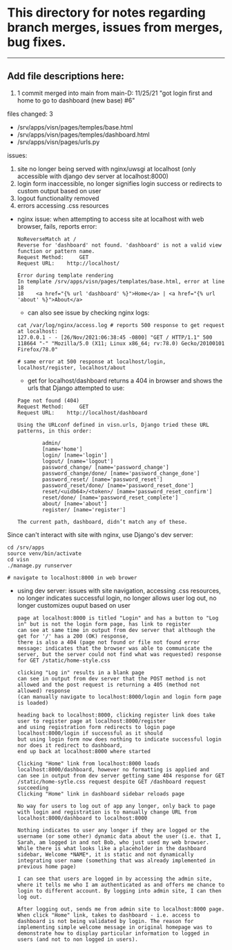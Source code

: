 # This directory for notes regarding branch merges, issues from merges, bug fixes. 
---

## Add file descriptions here: 

1. 	1 commit merged into main from main-D: 11/25/21
    	"got login first and home to go to dashboard (new base) #6"

files changed: 3
- /srv/apps/visn/pages/temples/base.html
- /srv/apps/visn/pages/temples/dashboard.html
- /srv/apps/visn/pages/urls.py

issues: 
1. site no longer being served with nginx/uwsgi at localhost (only accessible with django dev server at localhost:8000)
2. login form inaccessible, no longer signifies login success or redirects to custom output based on user 
3. logout functionality removed
4. errors accessing .css resources

- nginx issue: when attempting to access site at localhost with web browser, fails, reports error: 
 	```
	NoReverseMatch at /
	Reverse for 'dashboard' not found. 'dashboard' is not a valid view function or pattern name.
	Request Method: 	GET
	Request URL: 	http://localhost/

	Error during template rendering
	In template /srv/apps/visn/pages/templates/base.html, error at line 18
	18 	  <a href="{% url 'dashboard' %}">Home</a> | <a href="{% url 'about' %}">About</a>
	```
	- can also see issue by checking nginx logs:
	```	
	cat /var/log/nginx/access.log # reports 500 response to get request at localhost: 
	127.0.0.1 - - [26/Nov/2021:06:38:45 -0800] "GET / HTTP/1.1" 500 118664 "-" "Mozilla/5.0 (X11; Linux x86_64; rv:78.0) Gecko/20100101 Firefox/78.0"

	# same error at 500 response at localhost/login, localhost/register, localhost/about
	```
	- get for localhost/dashboard returns a 404 in browser and shows the urls that Django attempted to use: 
	```
	Page not found (404)
	Request Method: 	GET
	Request URL: 	http://localhost/dashboard

	Using the URLconf defined in visn.urls, Django tried these URL patterns, in this order:

    		admin/
    		[name='home']
    		login/ [name='login']
    		logout/ [name='logout']
    		password_change/ [name='password_change']
    		password_change/done/ [name='password_change_done']
    		password_reset/ [name='password_reset']
    		password_reset/done/ [name='password_reset_done']
    		reset/<uidb64>/<token>/ [name='password_reset_confirm']
    		reset/done/ [name='password_reset_complete']
    		about/ [name='about']
    		register/ [name='register']

	The current path, dashboard, didn’t match any of these.
	```

Since can't interact with site with nginx, use Django's dev server: 
```
cd /srv/apps
source venv/bin/activate
cd visn
./manage.py runserver

# navigate to localhost:8000 in web brower
```

- using dev server: issues with site navigation, accessing .css resources, no longer indicates successful login, no longer allows user log out, no longer customizes ouput based on user

	```
	page at localhost:8000 is titled "Login" and has a button to "Log in" but is not the login form page, has link to register
	can see at same time in output from dev server that although the get for '/' has a 200 (OK) response, 
	there is also a 404 (page not found or file not found error message: indicates that the browser was able to communicate the server, but the server could not find what was requested) response for GET /static/home-style.css
	```
	```
	clicking "Log in" results in a blank page
	can see in output from dev server that the POST method is not allowed and the post request is returning a 405 (method not allowed) response
	(can manually navigate to localhost:8000/login and login form page is loaded)
	```
	```
	heading back to localhost:8000, clicking register link does take user to register page at localhost:8000/register
	and using registration form redirects to login page localhost:8000/login if successful as it should
	but using login form now does nothing to indicate successful login nor does it redirect to dashboard, 
	end up back at localhost:8000 where started
	```
	```
	Clicking "Home" link from localhost:8000 loads localhost:8000/dashboard, however no formatting is applied and 
	can see in output from dev server getting same 404 response for GET /static/home-sytle.css request despite GET /dashboard request succeeding
	Clicking "Home" link in dashboard sidebar reloads page
	```
	```
	No way for users to log out of app any longer, only back to page with login and registration is to manually change URL from localhost:8000/dashboard to localhost:8000

	Nothing indicates to user any longer if they are logged or the username (or some other) dynamic data about the user (i.e. that I, Sarah, am logged in and not Bob, who just used my web browser. 
	While there is what looks like a placeholder in the dashboard sidebar, Welcome *NAME*, it is static and not dynamically integrating user name (something that was already implemented in previous home page)
	```
	```
	I can see that users are logged in by accessing the admin site, where it tells me who I am authenticated as and offers me chance to login to different account. By logging into admin site, I can then log out. 

	After logging out, sends me from admin site to localhost:8000 page. When click "Home" link, takes to dashboard - i.e. access to dashboard is not being validated by login. The reason for implementing simple welcome message in original homepage was to demonstrate how to display particular information to logged in users (and not to non logged in users). 
	```

